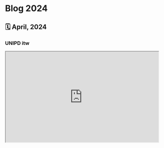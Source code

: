 # Blog 2024

## 🗓️ April, 2024
### UNIPD itw

<iframe
  src="https://www.geoscienze.unipd.it/en/application-geophysics-agriculture-has-opened-new-world-possibilities-0"
  style="width:100%; height:300px;"
></iframe>
